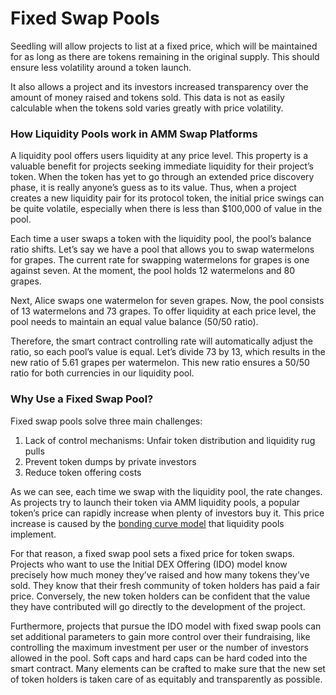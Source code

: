 # Fixed Swap Pools

Seedling will allow projects to list at a fixed price, which will be maintained for as long as there are tokens remaining in the original supply. This should ensure less volatility around a token launch.

It also allows a project and its investors increased transparency over the amount of money raised and tokens sold. This data is not as easily calculable when the tokens sold varies greatly with price volatility.

### **How Liquidity Pools work in AMM Swap Platforms**

A liquidity pool offers users liquidity at any price level. This property is a valuable benefit for projects seeking immediate liquidity for their project’s token. When the token has yet to go through an extended price discovery phase, it is really anyone’s guess as to its value. Thus, when a project creates a new liquidity pair for its protocol token, the initial price swings can be quite volatile, especially when there is less than $100,000 of value in the pool.&#x20;

Each time a user swaps a token with the liquidity pool, the pool’s balance ratio shifts. Let’s say we have a pool that allows you to swap watermelons for grapes. The current rate for swapping watermelons for grapes is one against seven. At the moment, the pool holds 12 watermelons and 80 grapes.&#x20;

Next, Alice swaps one watermelon for seven grapes. Now, the pool consists of 13 watermelons and 73 grapes. To offer liquidity at each price level, the pool needs to maintain an equal value balance (50/50 ratio).&#x20;

Therefore, the smart contract controlling rate will automatically adjust the ratio, so each pool’s value is equal. Let’s divide 73 by 13, which results in the new ratio of 5.61 grapes per watermelon. This new ratio ensures a 50/50 ratio for both currencies in our liquidity pool.

### **Why Use a Fixed Swap Pool?**&#x20;

Fixed swap pools solve three main challenges:

1. Lack of control mechanisms: Unfair token distribution and liquidity rug pulls
2. Prevent token dumps by private investors
3. Reduce token offering costs

As we can see, each time we swap with the liquidity pool, the rate changes. As projects try to launch their token via AMM liquidity pools, a popular token’s price can rapidly increase when plenty of investors buy it. This price increase is caused by the [bonding curve model](https://yos.io/2018/11/10/bonding-curves/) that liquidity pools implement.

For that reason, a fixed swap pool sets a fixed price for token swaps. Projects who want to use the Initial DEX Offering (IDO) model know precisely how much money they’ve raised and how many tokens they’ve sold. They know that their fresh community of token holders has paid a fair price. Conversely, the new token holders can be confident that the value they have contributed will go directly to the development of the project.

Furthermore, projects that pursue the IDO model with fixed swap pools can set additional parameters to gain more control over their fundraising, like controlling the maximum investment per user or the number of investors allowed in the pool. Soft caps and hard caps can be hard coded into the smart contract. Many elements can be crafted to make sure that the new set of token holders is taken care of as equitably and transparently as possible.
